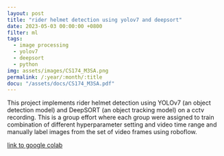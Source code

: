 ```yaml
---
layout: post
title: "rider helmet detection using yolov7 and deepsort"
date: 2023-05-03 00:00:00 +0800
filter: ml
tags:
  - image processing
  - yolov7
  - deepsort
  - python
img: assets/images/CS174_M3SA.png
permalink: /:year/:month/:title
docu: "/assets/docs/CS174_M3SA.pdf"
---
```

This project implements rider helmet detection using YOLOv7 (an object detection model) and DeepSORT (an object tracking model) on a cctv recording. This is a group effort where each group were assigned to train combination of different hyperparameter setting and video time range and manually label images from the set of  video frames using roboflow.

[link to google colab](https://colab.research.google.com/drive/1F7ZnmMLCqOM5Ha5vYjQgnV4fwvC6MptV?usp=sharing)
